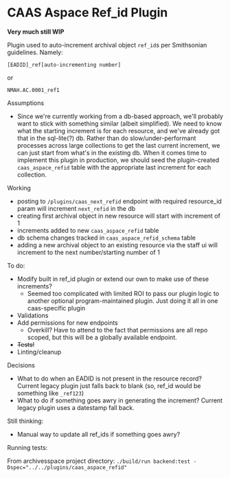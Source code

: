 # CAAS Aspace Ref_id Plugin

**Very much still WIP**

Plugin used to auto-increment archival object `ref_id`s per Smithsonian guidelines.  Namely:

```
[EADID]_ref[auto-incrementing number]
```
or
```
NMAH.AC.0001_ref1
```

Assumptions
* Since we're currently working from a db-based approach, we'll probably want to stick with something similar (albeit simplified).  We need to know what the starting increment is for each resource, and we've already got that in the sql-lite(?) db.  Rather than do slow/under-performant processes across large collections to get the last current increment, we can just start from what's in the existing db.  When it comes time to implement this plugin in production, we should seed the plugin-created `caas_aspace_refid` table with the appropriate last increment for each collection.

Working
* posting to `/plugins/caas_next_refid` endpoint with required resource_id param will increment `next_refid` in the db
* creating first archival object in new resource will start with increment of 1
* increments added to new `caas_aspace_refid` table
* db schema changes tracked in `caas_aspace_refid_schema` table
* adding a new archival object to an existing resource via the staff ui will increment to the next number/starting number of 1

To do:
* Modify built in ref_id plugin or extend our own to make use of these increments?
    * Seemed too complicated with limited ROI to pass our plugin logic to another optional program-maintained plugin.  Just doing it all in one caas-specific plugin
* Validations
* Add permissions for new endpoints
    * Overkill?  Have to attend to the fact that permissions are all repo scoped, but this will be a globally available endpoint.
* ~~Tests!~~
* Linting/cleanup

Decisions
* What to do when an EADID is not present in the resource record?  Current legacy plugin just falls back to blank (so, ref_id would be something like `_ref123`)
* What to do if something goes awry in generating the increment?  Current legacy plugin uses a datestamp fall back.

Still thinking:
* Manual way to update all ref_ids if something goes awry?

Running tests:

From archivesspace project directory:
`./build/run backend:test -Dspec="../../plugins/caas_aspace_refid"`
